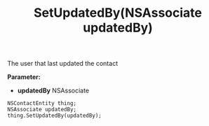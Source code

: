 ﻿---
uid: crmscript_ref_NSContactEntity_SetUpdatedBy
title: SetUpdatedBy(NSAssociate updatedBy)
intellisense: NSContactEntity.SetUpdatedBy
keywords: NSContactEntity, GetUpdatedBy
so.topic: reference
---

The user that last updated the contact

**Parameter:** 
 - **updatedBy** NSAssociate

```crmscript
NSContactEntity thing;
NSAssociate updatedBy;
thing.SetUpdatedBy(updatedBy);
```

